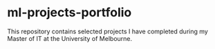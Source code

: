 # ml-projects-portfolio
This repository contains selected projects I have completed during my Master of IT at the University of Melbourne.  
